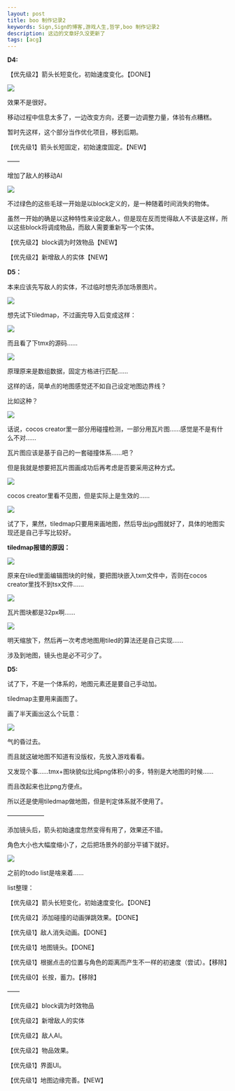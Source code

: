 ```yaml
---
layout: post
title: boo 制作记录2
keywords: Sign,Sign的博客,游戏人生,哲学,boo 制作记录2
description: 这边的文章好久没更新了
tags: [acg]
---
```

<b>D4:</b>

【优先级2】箭头长短变化，初始速度变化。【DONE】


<img src="//upload-images.jianshu.io/upload_images/3575020-a0763c78cbc05375.gif?imageMogr2/auto-orient/strip" data-original-src="http://upload-images.jianshu.io/upload_images/3575020-a0763c78cbc05375.gif?imageMogr2/auto-orient/strip" data-image-slug="a0763c78cbc05375" data-width="455" data-height="748" style="cursor: zoom-in;">

效果不是很好。

移动过程中信息太多了，一边改变方向，还要一边调整力量，体验有点糟糕。

暂时先这样，这个部分当作优化项目，移到后期。

【优先级1】箭头长短固定，初始速度固定。【NEW】

——

增加了敌人的移动AI


<img src="//upload-images.jianshu.io/upload_images/3575020-0a954bc13b058846.gif?imageMogr2/auto-orient/strip" data-original-src="http://upload-images.jianshu.io/upload_images/3575020-0a954bc13b058846.gif?imageMogr2/auto-orient/strip" data-image-slug="0a954bc13b058846" data-width="455" data-height="748" style="cursor: zoom-in;">

不过绿色的这些毛球一开始是以block定义的，是一种随着时间消失的物体。

虽然一开始的确是以这种特性来设定敌人，但是现在反而觉得敌人不该是这样，所以这些block将调成物品，而敌人需要重新写一个实体。

【优先级2】block调为时效物品【NEW】

【优先级2】新增敌人的实体【NEW】

<b>D5：</b>

本来应该先写敌人的实体，不过临时想先添加场景图片。


<img src="//upload-images.jianshu.io/upload_images/3575020-efc6ee019b08542e.png?imageMogr2/auto-orient/strip%7CimageView2/2/w/1240" data-original-src="http://upload-images.jianshu.io/upload_images/3575020-efc6ee019b08542e.png?imageMogr2/auto-orient/strip" data-image-slug="efc6ee019b08542e" data-width="1192" data-height="725" style="cursor: zoom-in;">

想先试下tiledmap，不过画完导入后变成这样：


<img src="//upload-images.jianshu.io/upload_images/3575020-b78bb169d2214042.png?imageMogr2/auto-orient/strip%7CimageView2/2/w/1240" data-original-src="http://upload-images.jianshu.io/upload_images/3575020-b78bb169d2214042.png?imageMogr2/auto-orient/strip" data-image-slug="b78bb169d2214042" data-width="731" data-height="30" style="cursor: zoom-in;">

而且看了下tmx的源码……


<img src="//upload-images.jianshu.io/upload_images/3575020-628261d63293b0a0.png?imageMogr2/auto-orient/strip%7CimageView2/2/w/1240" data-original-src="http://upload-images.jianshu.io/upload_images/3575020-628261d63293b0a0.png?imageMogr2/auto-orient/strip" data-image-slug="628261d63293b0a0" data-width="1152" data-height="475" style="cursor: zoom-in;">

原理原来是数组数据，固定方格进行匹配……

这样的话，简单点的地图感觉还不如自己设定地图边界线？

比如这种？


<img src="//upload-images.jianshu.io/upload_images/3575020-0401844ecc4fc8be.png?imageMogr2/auto-orient/strip%7CimageView2/2/w/1240" data-original-src="http://upload-images.jianshu.io/upload_images/3575020-0401844ecc4fc8be.png?imageMogr2/auto-orient/strip" data-image-slug="0401844ecc4fc8be" data-width="866" data-height="253" style="cursor: zoom-in;">

话说，cocos creator里一部分用碰撞检测，一部分用瓦片图……感觉是不是有什么不对……

瓦片图应该是基于自己的一套碰撞体系……吧？

但是我就是想要把瓦片图画成功后再考虑是否要采用这种方式。


<img src="//upload-images.jianshu.io/upload_images/3575020-77e93f5cd8303bd1.png?imageMogr2/auto-orient/strip%7CimageView2/2/w/1240" data-original-src="http://upload-images.jianshu.io/upload_images/3575020-77e93f5cd8303bd1.png?imageMogr2/auto-orient/strip" data-image-slug="77e93f5cd8303bd1" data-width="1900" data-height="968" style="cursor: zoom-in;">

cocos creator里看不见图，但是实际上是生效的……


<img src="//upload-images.jianshu.io/upload_images/3575020-a74d38e9428cfae8.png?imageMogr2/auto-orient/strip%7CimageView2/2/w/1240" data-original-src="http://upload-images.jianshu.io/upload_images/3575020-a74d38e9428cfae8.png?imageMogr2/auto-orient/strip" data-image-slug="a74d38e9428cfae8" data-width="486" data-height="854" style="cursor: zoom-in;">

试了下，果然，tiledmap只要用来画地图，然后导出jpg图就好了，具体的地图实现还是自己手写比较好。

<b>tiledmap报错的原因：</b>


<img src="//upload-images.jianshu.io/upload_images/3575020-33fa759f2e9260ff.png?imageMogr2/auto-orient/strip%7CimageView2/2/w/1240" data-original-src="http://upload-images.jianshu.io/upload_images/3575020-33fa759f2e9260ff.png?imageMogr2/auto-orient/strip" data-image-slug="33fa759f2e9260ff" data-width="1897" data-height="967" style="cursor: zoom-in;">

原来在tiled里面编辑图块的时候，要把图块嵌入txm文件中，否则在cocos creator里找不到tsx文件……


<img src="//upload-images.jianshu.io/upload_images/3575020-5cc999c96b5de721.png?imageMogr2/auto-orient/strip%7CimageView2/2/w/1240" data-original-src="http://upload-images.jianshu.io/upload_images/3575020-5cc999c96b5de721.png?imageMogr2/auto-orient/strip" data-image-slug="5cc999c96b5de721" data-width="404" data-height="377" style="cursor: zoom-in;">

瓦片图块都是32px啊……


<img src="//upload-images.jianshu.io/upload_images/3575020-b38d243b4a1580bb.png?imageMogr2/auto-orient/strip%7CimageView2/2/w/1240" data-original-src="http://upload-images.jianshu.io/upload_images/3575020-b38d243b4a1580bb.png?imageMogr2/auto-orient/strip" data-image-slug="b38d243b4a1580bb" data-width="708" data-height="541" style="cursor: zoom-in;">

明天缩放下，然后再一次考虑地图用tiled的算法还是自己实现……

涉及到地图，镜头也是必不可少了。

<b>D5:</b>

试了下，不是一个体系的，地图元素还是要自己手动加。

tiledmap主要用来画图了。

画了半天画出这么个玩意：


<img src="//upload-images.jianshu.io/upload_images/3575020-0e2a45ced55601c4.png?imageMogr2/auto-orient/strip%7CimageView2/2/w/1240" data-original-src="http://upload-images.jianshu.io/upload_images/3575020-0e2a45ced55601c4.png?imageMogr2/auto-orient/strip" data-image-slug="0e2a45ced55601c4" data-width="824" data-height="503" style="cursor: zoom-in;">

气的昏过去。

而且就这破地图不知道有没版权，先放入游戏看看。

又发现个事……tmx+图块貌似比纯png体积小的多，特别是大地图的时候……

而且改起来也比png方便点。

所以还是使用tiledmap做地图，但是判定体系就不使用了。

——————

添加镜头后，箭头初始速度忽然变得有用了，效果还不错。

角色大小也大幅度缩小了，之后把场景外的部分平铺下就好。


<img src="//upload-images.jianshu.io/upload_images/3575020-5a76f2f9d5675eda.gif?imageMogr2/auto-orient/strip" data-original-src="http://upload-images.jianshu.io/upload_images/3575020-5a76f2f9d5675eda.gif?imageMogr2/auto-orient/strip" data-image-slug="5a76f2f9d5675eda" data-width="455" data-height="748" style="cursor: zoom-in;">

之前的todo list是啥来着……

list整理：

【优先级2】箭头长短变化，初始速度变化。【DONE】

【优先级2】添加碰撞的动画弹跳效果。【DONE】

【优先级1】敌人消失动画。【DONE】

【优先级1】地图镜头。【DONE】

【优先级1】根据点击的位置与角色的距离而产生不一样的初速度（尝试）。【移除】

【优先级0】长按，蓄力。【移除】

——

【优先级2】block调为时效物品

【优先级2】新增敌人的实体

【优先级2】敌人AI。

【优先级2】物品效果。

【优先级1】界面UI。

【优先级1】地图边缘完善。【NEW】
